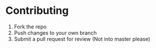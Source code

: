 # Contributing
1. Fork the repo
2. Push changes to your own branch
3. Submit a pull request for review (Not into master please)
